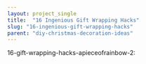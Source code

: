 ```yaml
---
layout: project_single
title:  "16 Ingenious Gift Wrapping Hacks"
slug: "16-ingenious-gift-wrapping-hacks"
parent: "diy-christmas-decoration-ideas"
---
```

16-gift-wrapping-hacks-apieceofrainbow-2:
